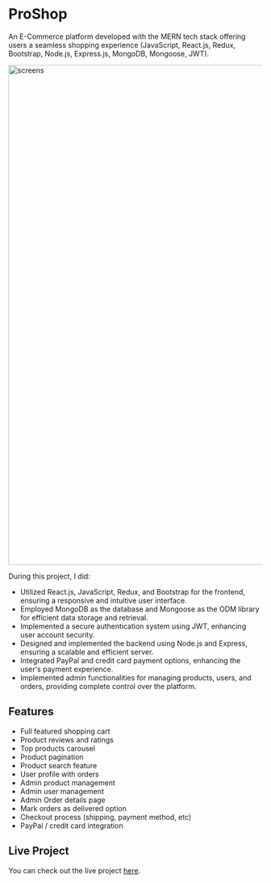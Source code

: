 # ProShop

An E-Commerce platform developed with the MERN tech stack offering users a seamless shopping experience (JavaScript, React.js, Redux, Bootstrap, Node.js, Express.js, MongoDB, Mongoose, JWT).

<img width="990" alt="screens" src="https://github.com/MostafaAE/natours-node/assets/47731377/551bd7e8-ffd9-4562-b157-8ec89b619b53"> </br>

During this project, I did:
-	Utilized React.js, JavaScript, Redux, and Bootstrap for the frontend, ensuring a responsive and intuitive user interface.
-	Employed MongoDB as the database and Mongoose as the ODM library for efficient data storage and retrieval.
-	Implemented a secure authentication system using JWT, enhancing user account security.
- Designed and implemented the backend using Node.js and Express, ensuring a scalable and efficient server.
-	Integrated PayPal and credit card payment options, enhancing the user's payment experience.
-	Implemented admin functionalities for managing products, users, and orders, providing complete control over the platform.

## Features
- Full featured shopping cart
- Product reviews and ratings
- Top products carousel
- Product pagination
- Product search feature
- User profile with orders
- Admin product management
- Admin user management
- Admin Order details page
- Mark orders as delivered option
- Checkout process (shipping, payment method, etc)
- PayPal / credit card integration

## Live Project

You can check out the live project [here](https://proshop-sk13.onrender.com).
